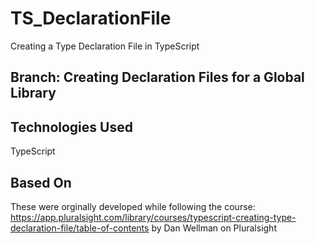 # TS_DeclarationFile
Creating a Type Declaration File in TypeScript
## Branch: Creating Declaration Files for a Global Library

## Technologies Used
TypeScript

## Based On
These were orginally developed while following the course: https://app.pluralsight.com/library/courses/typescript-creating-type-declaration-file/table-of-contents by Dan Wellman on Pluralsight

